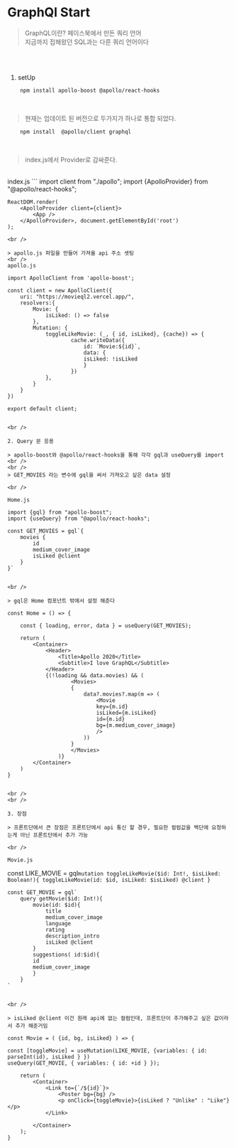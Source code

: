 # GraphQl Start

> GraphQL이란? 페이스북에서 만든 쿼리 언어
> <br />지금까지 접해왔던 SQL과는 다른 쿼리 언어이다

<br /><br />
1. setUp

```
    npm install apollo-boost @apollo/react-hooks
```

<br />

> 현재는 업데이트 된 버전으로 두가지가 하나로 통합 되었다.
```
    npm install  @apollo/client graphql 
```

<br />

> index.js에서 Provider로 감싸준다.
<br />
index.js
``` 
    import client from "./apollo";
    import {ApolloProvider} from "@apollo/react-hooks";

    ReactDOM.render( 
        <ApolloProvider client={client}>
            <App />
        </ApolloProvider>, document.getElementById('root') 
    );

```
<br />

> apollo.js 파일을 만들어 가져올 api 주소 셋팅
<br />
apollo.js
```
    import ApolloClient from 'apollo-boost';

    const client = new ApolloClient({
        uri: "https://movieql2.vercel.app/",
        resolvers:{
            Movie: {
                isLiked: () => false
            },
            Mutation: {
                toggleLikeMovie: (_, { id, isLiked}, {cache}) => {
                        cache.writeData({
                            id: `Movie:${id}`, 
                            data: {
                            isLiked: !isLiked
                            }
                        })
                },
            }
        }
    })

    export default client;
```

<br />

2. Query 문 응용

> apollo-boost와 @apollo/react-hooks을 통해 각각 gql과 useQuery를 import
<br />
<br />
> GET_MOVIES 라는 변수에 gql을 써서 가져오고 싶은 data 설정

<br />

Home.js
```
    import {gql} from "apollo-boost";
    import {useQuery} from "@apollo/react-hooks";

    const GET_MOVIES = gql`{
        movies {
            id
            medium_cover_image
            isLiked @client
        }
    }`
```

<br />

> gql은 Home 컴포넌트 밖에서 설정 해준다

```
    const Home = () => {

        const { loading, error, data } = useQuery(GET_MOVIES);
        
        return (
            <Container>
                <Header>
                    <Title>Apollo 2020</Title>
                    <Subtitle>I love GraphQL</Subtitle>
                </Header>
                {(!loading && data.movies) && (
                        <Movies>
                        {
                            data?.movies?.map(m => (
                                <Movie 
                                key={m.id} 
                                isLiked={m.isLiked} 
                                id={m.id} 
                                bg={m.medium_cover_image} 
                                />
                            ))
                        }
                        </Movies>
                    )}
            </Container>
        )
    }
```

<br />
<br />

3. 장점

> 프론트단에서 큰 장점은 프론트단에서 api 통신 할 경우, 필요한 컬럼값을 백단에 요청하는게 아닌 프론트단에서 추가 가능

<br />

Movie.js

```
   const LIKE_MOVIE = gql`
        mutation toggleLikeMovie($id: Int!, $isLiked: Boolean!){
            toggleLikeMovie(id: $id, isLiked: $isLiked) @client
    }
    `

    const GET_MOVIE = gql`
        query getMovie($id: Int!){
            movie(id: $id){
                title
                medium_cover_image 
                language
                rating
                description_intro
                isLiked @client
            }
            suggestions( id:$id){
            id
            medium_cover_image
            }
        }
    `
```

<br />

> isLiked @client 이건 원래 api에 없는 컬럼인데, 프론트단이 추가해주고 싶은 값이라서 추가 해준거임

```
    const Movie = ( {id, bg, isLiked} ) => {

    const [toggleMovie] = useMutation(LIKE_MOVIE, {variables: { id: parseInt(id), isLiked } })
    useQuery(GET_MOVIE, { variables: { id: +id } });

        return (
            <Container>
                <Link to={`/${id}`}>
                    <Poster bg={bg} />
                    <p onClick={toggleMovie}>{isLiked ? "Unlike" : "Like"}</p>
                </Link>
                
            </Container>
        );
    }
```